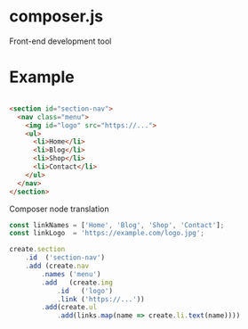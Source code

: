 # composer.js
Front-end development tool

# Example

```html

<section id="section-nav">
  <nav class="menu">
    <img id="logo" src="https://...">
    <ul>
      <li>Home</li>
      <li>Blog</li>
      <li>Shop</li>
      <li>Contact</li>
    </ul>
  </nav>
</section>

```

Composer node translation

```javascript
const linkNames = ['Home', 'Blog', 'Shop', 'Contact'];
const linkLogo  = 'https://example.com/logo.jpg';

create.section
    .id  ('section-nav')
    .add (create.nav
        .names ('menu')
        .add   (create.img
            .id   ('logo')
            .link ('https://...'))
        .add(create.ul
            .add(links.map(name => create.li.text(name))))

```

